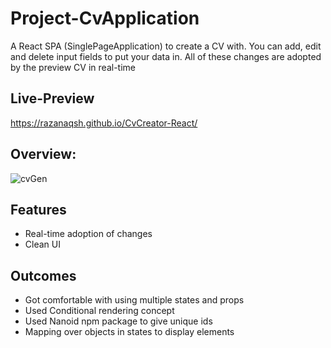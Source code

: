 # Project-CvApplication

A React SPA (SinglePageApplication) to create a CV with. You can add, edit and
delete input fields to put your data in. All of these changes are adopted by the
preview CV in real-time

## Live-Preview

https://razanaqsh.github.io/CvCreator-React/

## Overview:

![cvGen](https://user-images.githubusercontent.com/108403182/229100050-b0ed4777-9917-4084-b8c3-f6c75926f015.png)


## Features

- Real-time adoption of changes
- Clean UI

## Outcomes

- Got comfortable with using multiple states and props
- Used Conditional rendering concept
- Used Nanoid npm package to give unique ids
- Mapping over objects in states to display elements

